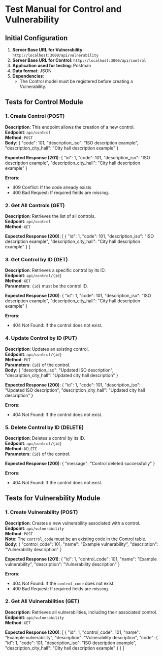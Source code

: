 # Test Manual for Control and Vulnerability

## Initial Configuration

1. **Server Base URL for Vulnerability**: `http://localhost:3000/api/vulnerability`
2. **Server Base URL for Control**: `http://localhost:3000/api/control`
3. **Application used for testing**: Postman
4. **Data format**: JSON
5. **Dependencies**:
   - The Control model must be registered before creating a Vulnerability.

## Tests for Control Module

### 1. Create Control (POST)

**Description**: This endpoint allows the creation of a new control.  
**Endpoint**: `api/control`  
**Method**: `POST`  
**Body**:
{
  "code": 101,
  "description_iso": "ISO description example",
  "description_city_hall": "City hall description example"
}

**Expected Response (201)**:
{
  "id": 1,
  "code": 101,
  "description_iso": "ISO description example",
  "description_city_hall": "City hall description example"
}

**Errors**:
- 409 Conflict: If the code already exists.
- 400 Bad Request: If required fields are missing.

### 2. Get All Controls (GET)

**Description**: Retrieves the list of all controls.  
**Endpoint**: `api/control`  
**Method**: `GET`

**Expected Response (200)**:
[
  {
    "id": 1,
    "code": 101,
    "description_iso": "ISO description example",
    "description_city_hall": "City hall description example"
  }
]

### 3. Get Control by ID (GET)

**Description**: Retrieves a specific control by its ID.  
**Endpoint**: `api/control/{id}`  
**Method**: `GET`  
**Parameters**: `{id}` must be the control ID.

**Expected Response (200)**:
{
  "id": 1,
  "code": 101,
  "description_iso": "ISO description example",
  "description_city_hall": "City hall description example"
}

**Errors**:
- 404 Not Found: If the control does not exist.

### 4. Update Control by ID (PUT)

**Description**: Updates an existing control.  
**Endpoint**: `api/control/{id}`  
**Method**: `PUT`  
**Parameters**: `{id}` of the control.  
**Body**:
{
  "description_iso": "Updated ISO description",
  "description_city_hall": "Updated city hall description"
}

**Expected Response (200)**:
{
  "id": 1,
  "code": 101,
  "description_iso": "Updated ISO description",
  "description_city_hall": "Updated city hall description"
}

**Errors**:
- 404 Not Found: If the control does not exist.

### 5. Delete Control by ID (DELETE)

**Description**: Deletes a control by its ID.  
**Endpoint**: `api/control/{id}`  
**Method**: `DELETE`  
**Parameters**: `{id}` of the control.

**Expected Response (200)**:
{
  "message": "Control deleted successfully"
}

**Errors**:
- 404 Not Found: If the control does not exist.

## Tests for Vulnerability Module

### 1. Create Vulnerability (POST)

**Description**: Creates a new vulnerability associated with a control.  
**Endpoint**: `api/vulnerability`  
**Method**: `POST`  
**Note**: The `control_code` must be an existing code in the Control table.  
**Body**:
{
  "control_code": 101,
  "name": "Example vulnerability",
  "description": "Vulnerability description"
}

**Expected Response (201)**:
{
  "id": 1,
  "control_code": 101,
  "name": "Example vulnerability",
  "description": "Vulnerability description"
}

**Errors**:
- 404 Not Found: If the `control_code` does not exist.
- 400 Bad Request: If required fields are missing.

### 2. Get All Vulnerabilities (GET)

**Description**: Retrieves all vulnerabilities, including their associated control.  
**Endpoint**: `api/vulnerability`  
**Method**: `GET`

**Expected Response (200)**:
[
  {
    "id": 1,
    "control_code": 101,
    "name": "Example vulnerability",
    "description": "Vulnerability description",
    "code": {
      "id": 1,
      "code": 101,
      "description_iso": "ISO description example",
      "description_city_hall": "City hall description example"
    }
  }
]
